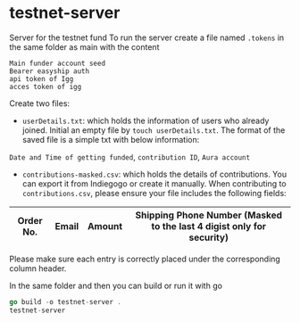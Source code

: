 # testnet-server
 Server for the testnet fund
To run the server create a file named `.tokens` in the same folder as main with the content
```
Main funder account seed
Bearer easyship auth
api token of Igg
acces token of igg
```
Create two files:
- `userDetails.txt`: which holds the information of users who already joined. Initial an empty file by `touch userDetails.txt`. The format of the saved file is a simple txt with below information:

`Date and Time of getting funded`, `contribution ID`, `Aura account`

- `contributions-masked.csv`: which holds the details of contributions. You can export it from Indiegogo or create it manually. When contributing to `contributions.csv`, please ensure your file includes the following fields:

| Order No. | Email | Amount | Shipping Phone Number (Masked to the last 4 digist only for security) |
|-----------|-----------|-------------|---------------------|

Please make sure each entry is correctly placed under the corresponding column header.

In the same folder and then you can build or run it with go
```go
go build -o testnet-server .
testnet-server
```
